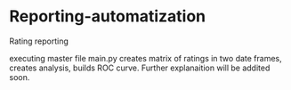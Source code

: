 # Reporting-automatization
 Rating reporting  

executing master file main.py creates matrix of ratings in two date frames, creates analysis, builds ROC curve. 
Further explanaition will be addited soon. 
